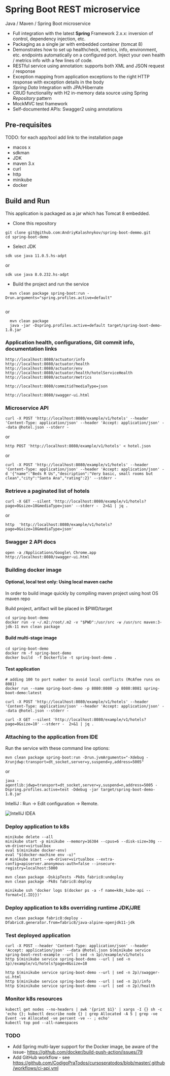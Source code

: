 # Spring Boot REST microservice

Java / Maven / Spring Boot microservice

* Full integration with the latest **Spring** Framework 2.x.x: inversion of control, dependency injection, etc.
* Packaging as a single jar with embedded container (tomcat 8)
* Demonstrates how to set up healthcheck, metrics, info, environment, etc. endpoints automatically on a configured port. Inject your own health / metrics info with a few lines of code.
* RESTful service using annotation: supports both XML and JSON request / response
* Exception mapping from application exceptions to the right HTTP response with exception details in the body
* *Spring Data* Integration with JPA/Hibernate
* CRUD functionality with H2 in-memory data source using Spring *Repository* pattern
* MockMVC test framework
* Self-documented APIs: Swagger2 using annotations

## Pre-requisites

TODO: for each app/tool add link to the installation page

* macos x
* sdkman
* JDK
* maven 3.x
* curl
* http
* minikube
* docker

## Build and Run

This application is packaged as a jar which has Tomcat 8 embedded.

* Clone this repository
  
```shell
git clone git@github.com:AndriyKalashnykov/spring-boot-demmo.git
cd spring-boot-demo
```

* Select JDK

```shell
sdk use java 11.0.5.hs-adpt
```

or

```shell
sdk use java 8.0.232.hs-adpt
```

* Build the project and run the service

```shell
  mvn clean package spring-boot:run -Drun.arguments="spring.profiles.active=default"
  
```        
or
```
  mvn clean package
  java -jar -Dspring.profiles.active=default target/spring-boot-demo-1.0.jar
```

### Application health, configurations, Git commit info, documentation links

```shell
http://localhost:8080/actuator/info
http://localhost:8080/actuator/health
http://localhost:8080/actuator/env
http://localhost:8080/actuator/health/hotelServiceHealth
http://localhost:8080/actuator/metrics

http://localhost:8080/commitid?mediaType=json

http://localhost:8080/swagger-ui.html
```

### Microservice API

```shell
curl -X POST 'http://localhost:8080/example/v1/hotels' --header 'Content-Type: application/json' --header 'Accept: application/json' --data @hotel.json --stderr -
```

or

```shell
http POST 'http://localhost:8080/example/v1/hotels' < hotel.json
```

or

```shell
curl -X POST 'http://localhost:8080/example/v1/hotels' --header 'Content-Type: application/json' --header 'Accept: application/json' -d '{"name":"Beds R Us","description":"Very basic, small rooms but clean","city":"Santa Ana","rating":2}' --stderr -
```

### Retrieve a paginated list of hotels

```shell
curl -X GET --silent 'http://localhost:8080/example/v1/hotels?page=0&size=10&mediaType=json' --stderr -  2>&1 | jq .
```

or

```shell
http  'http://localhost:8080/example/v1/hotels?page=0&size=10&mediaType=json'
```

### Swagger 2 API docs

```shell
open -a /Applications/Google\ Chrome.app http://localhost:8080/swagger-ui.html
```

### Building docker image

#### Optional, local test only: Using local maven cache

In order to build image quickly by compiling maven project using host OS  maven repo

Build project, artifact will be placed in $PWD/target

```shell
cd spring-boot-demo
docker run -v ~/.m2:/root/.m2 -v "$PWD":/usr/src -w /usr/src maven:3-jdk-11 mvn clean package
```

#### Build multi-stage image

```shell
cd spring-boot-demo
docker rm -f spring-boot-demo
docker build  -f Dockerfile -t spring-boot-demo .
```

#### Test application

```shell
# adding 100 to port number to avoid local conflicts (McAfee runs on 8081)
docker run --name spring-boot-demo -p 8080:8080 -p 8080:8081 spring-boot-demo:latest

curl -X POST 'http://localhost:8080/example/v1/hotels' --header 'Content-Type: application/json' --header 'Accept: application/json' --data @hotel.json --stderr -

curl -X GET --silent 'http://localhost:8080/example/v1/hotels?page=0&size=10' --stderr -  2>&1 | jq .
```

### Attaching to the application from IDE

Run the service with these command line options:

```shell
mvn clean package spring-boot:run -Drun.jvmArguments="-Xdebug -Xrunjdwp:transport=dt_socket,server=y,suspend=y,address=5005"
```

or

```shell
java -agentlib:jdwp=transport=dt_socket,server=y,suspend=n,address=5005 -Dspring.profiles.active=test -Ddebug -jar target/spring-boot-demo-1.0.jar
```

IntelliJ : Run -> Edit configuration -> Remote.

![IntelliJ IDEA](./img/idea-remote.png)

### Deploy application to k8s

```shell
minikube delete --all
minikube start -p minikube --memory=16384 --cpus=6 --disk-size=30g --vm-driver=virtualbox
eval $(minikube docker-env)
eval "$(docker-machine env -u)"
# minikube start --vm-driver=virtualbox --extra-config=apiserver.anonymous-auth=false --insecure-registry=localhost:5000

mvn clean package -DskipTests -Pk8s fabric8:undeploy
mvn clean package -Pk8s fabric8:deploy

minikube ssh 'docker logs $(docker ps -a -f name=k8s_kube-api --format={{.ID}})'
```

### Deploy application to k8s overriding runtime JDK/JRE

```shell
mvn clean package fabric8:deploy -Dfabric8.generator.from=fabric8/java-alpine-openjdk11-jdk
```

### Test deployed application

```shell
curl -X POST --header 'Content-Type: application/json' --header 'Accept: application/json' --data @hotel.json $(minikube service spring-boot-rest-example --url | sed -n 1p)/example/v1/hotels
http $(minikube service spring-boot-demo --url | sed -n 1p)/example/v1/hotels?page=0&size=10

http $(minikube service spring-boot-demo --url | sed -n 2p)/swagger-ui.html
http $(minikube service spring-boot-demo --url | sed -n 2p)/info
http $(minikube service spring-boot-demo --url | sed -n 2p)/health
```

### Monitor k8s resources

```shell
kubectl get nodes --no-headers | awk '{print $1}' | xargs -I {} sh -c 'echo {}; kubectl describe node {} | grep Allocated -A 5 | grep -ve Event -ve Allocated -ve percent -ve -- ; echo'
kubectl top pod --all-namespaces
```

### TODO

* Add Spring multi-layer support for the Docker image, be aware of the issue- https://github.com/docker/build-push-action/issues/79
* Add GitHub workflow - see https://github.com/CodigoPraTodos/cursospratodos/blob/master/.github/workflows/ci-api.yml
